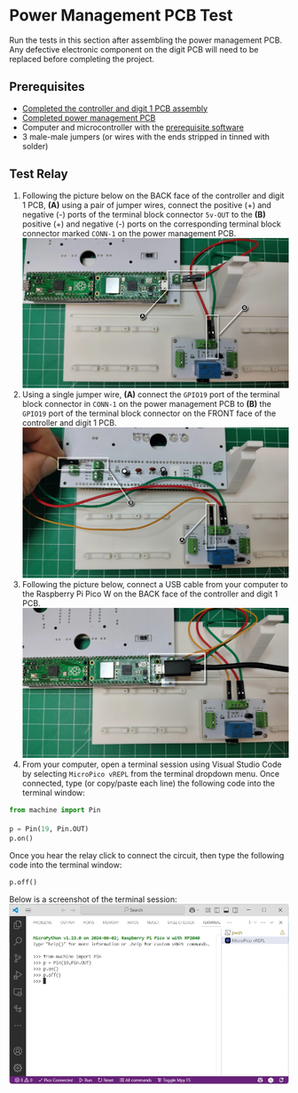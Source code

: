 # Power Management PCB Test

Run the tests in this section after assembling the power management PCB. Any defective electronic component on the digit PCB will need to be replaced before completing the project.

## Prerequisites

- [Completed the controller and digit 1 PCB assembly](./controllerpcbassembly.md)
- [Completed power management PCB](./powermanagementpcb.md)
- Computer and microcontroller with the [prerequisite software](../prerequisitesoftware.md)
- 3 male-male jumpers (or wires with the ends stripped in tinned with solder)

## Test Relay

1. Following the picture below on the BACK face of the controller and digit 1 PCB, **(A)** using a pair of jumper wires, connect the positive (+) and negative (-) ports of the terminal block connector `5v-OUT` to the **(B)** positive (+) and negative (-) ports on the corresponding terminal block connector marked `CONN-1` on the power management PCB.
![powermanagement-1](../img/powermanagementpcbtest/powermanagementpcbtest-1.webp)
1. Using a single jumper wire, **(A)** connect the `GPIO19` port of the terminal block connector in `CONN-1` on the power management PCB to **(B)** the `GPIO19` port of the terminal block connector on the FRONT face of the controller and digit 1 PCB.
![powermanagement-2](../img/powermanagementpcbtest/powermanagementpcbtest-2.webp)
1. Following the picture below, connect a USB cable from your computer to the Raspberry Pi Pico W on the BACK face of the controller and digit 1 PCB.
![powermanagement-3](../img/powermanagementpcbtest/powermanagementpcbtest-3.webp)
1. From your computer, open a terminal session using Visual Studio Code by selecting `MicroPico vREPL` from the terminal dropdown menu. Once connected, type (or copy/paste each line) the following code into the terminal window:

```python
from machine import Pin

p = Pin(19, Pin.OUT)
p.on()
```

Once you hear the relay click to connect the circuit, then type the following code into the terminal window:

```python
p.off()
```

Below is a screenshot of the terminal session:
![powermanagement-4](../img/powermanagementpcbtest/powermanagementpcbtest-4.webp)